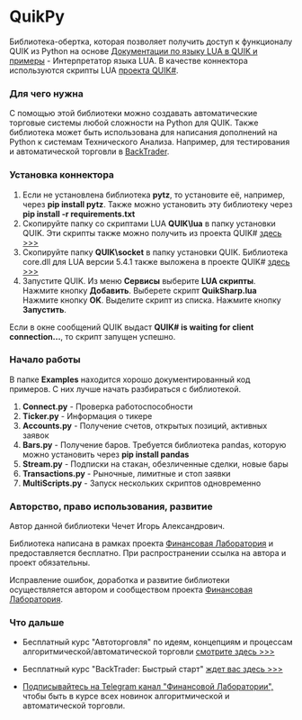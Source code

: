 # QuikPy
Библиотека-обертка, которая позволяет получить доступ к функционалу QUIK из Python на основе [Документации по языку LUA в QUIK и примеры](https://arqatech.com/ru/support/files/) - Интерпретатор языка LUA. В качестве коннектора используются скрипты LUA [проекта QUIK#](https://github.com/finsight/QUIKSharp).

### Для чего нужна
С помощью этой библиотеки можно создавать автоматические торговые системы любой сложности на Python для QUIK. Также библиотека может быть использована для написания дополнений на Python к системам Технического Анализа. Например, для тестирования и автоматической торговли в [BackTrader](https://www.backtrader.com/).

### Установка коннектора
1. Если не установлена библиотека **pytz**, то установите её, например, через **pip install pytz**. Также можно установить эту библиотеку через **pip install -r requirements.txt**
2.	Скопируйте папку со скриптами LUA **QUIK\lua** в папку установки QUIK. Эти скрипты также можно получить из проекта QUIK# [здесь >>>](https://github.com/finsight/QUIKSharp/tree/master/src/QuikSharp/lua)
3.	Скопируйте папку **QUIK\socket** в папку установки QUIK. Библиотека core.dll для LUA версии 5.4.1 также выложена в проекте QUIK# [здесь >>>](https://github.com/finsight/QUIKSharp/tree/master/src/QuikSharp/lua/clibs64/54_MD/socket)
4.	Запустите QUIK. Из меню **Сервисы** выберите **LUA скрипты**. Нажмите кнопку **Добавить**. Выберете скрипт **QuikSharp.lua** Нажмите кнопку **OK**. Выделите скрипт из списка. Нажмите кнопку **Запустить**.

Если в окне сообщений QUIK выдаст **QUIK# is waiting for client connection...**, то скрипт запущен успешно.

### Начало работы
В папке **Examples** находится хорошо документированный код примеров. С них лучше начать разбираться с библиотекой.

1. **Connect.py** - Проверка работоспособности
2. **Ticker.py** - Информация о тикере
3. **Accounts.py** - Получение счетов, открытых позиций, активных заявок
4. **Bars.py** - Получение баров. Требуется библиотека pandas, которую можно установить через **pip install pandas**
5. **Stream.py** - Подписки на стакан, обезличенные сделки, новые бары
6. **Transactions.py** - Рыночные, лимитные и стоп заявки
7. **MultiScripts.py** - Запуск нескольких скриптов одновременно

### Авторство, право использования, развитие
Автор данной библиотеки Чечет Игорь Александрович.

Библиотека написана в рамках проекта [Финансовая Лаборатория](https://finlab.vip/) и предоставляется бесплатно. При распространении ссылка на автора и проект обязательны.

Исправление ошибок, доработка и развитие библиотеки осуществляется автором и сообществом проекта [Финансовая Лаборатория](https://finlab.vip/).
### Что дальше
- Бесплатный курс "Автоторговля" по идеям, концепциям и процессам алгоритмической/автоматической торговли [смотрите здесь >>>](https://finlab.vip/wpm-category/autotrading2021/)


- Бесплатный курс "BackTrader: Быстрый старт" [ждет вас здесь >>>](https://finlab.vip/wpm-category/btquikstart/)


- [Подписывайтесь на Telegram канал "Финансовой Лаборатории",](https://t.me/finlabvip) чтобы быть в курсе всех новинок алгоритмической и автоматической торговли.